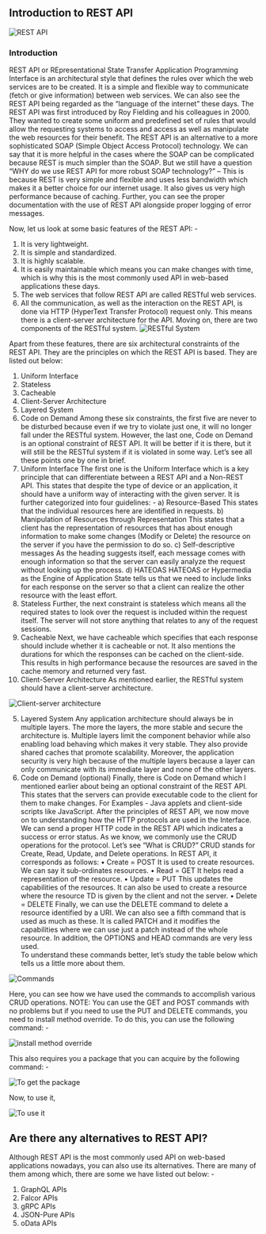 ## Introduction to REST API
![REST API](https://miro.medium.com/max/785/1*6rG4TYLov2gIoKuEcCXnNw.jpeg)


### Introduction 

REST API or REpresentational State Transfer Application Programming Interface is an architectural style that defines the rules over which the web services are to be created. It is a simple and flexible way to communicate (fetch or give information) between web services. We can also see the REST API being regarded as the “language of the internet” these days.
The REST API was first introduced by Roy Fielding and his colleagues in 2000. They wanted to create some uniform and predefined set of rules that would allow the requesting systems to access and access as well as manipulate the web resources for their benefit. 
The REST API is an alternative to a more sophisticated SOAP (Simple Object Access Protocol) technology. We can say that it is more helpful in the cases where the SOAP can be complicated because REST is much simpler than the SOAP. But we still have a question “WHY do we use REST API for more robust SOAP technology?” – This is because REST is very simple and flexible and uses less bandwidth which makes it a better choice for our internet usage. It also gives us very high performance because of caching. Further, you can see the proper documentation with the use of REST API alongside proper logging of error messages. 


Now, let us look at some basic features of the REST API: -
1.	It is very lightweight. 
2.	It is simple and standardized.
3.	It is highly scalable. 
4.	It is easily maintainable which means you can make changes with time, which is why this is the most commonly used API in web-based applications these days.
5.	The web services that follow REST API are called RESTful web services. 
6.	All the communication, as well as the interaction on the REST API, is done via HTTP (HyperText Transfer Protocol) request only. This means there is a client-server architecture for the API. 
Moving on, there are two components of the RESTful system.
![RESTful System](https://miro.medium.com/max/1050/1*z4QGnfXj0rIvftqxB7IKgA.jpeg)

Apart from these features, there are six architectural constraints of the REST API. They are the principles on which the REST API is based. They are listed out below:
1.	Uniform Interface				
2.	Stateless
3.	Cacheable
4.	Client-Server Architecture
5.	Layered System
6.	Code on Demand
Among these six constraints, the first five are never to be disturbed because even if we try to violate just one, it will no longer fall under the RESTful system. However, the last one, Code on Demand is an optional constraint of REST API. It will be better if it is there, but it will still be the RESTful system if it is violated in some way. Let’s see all these points one by one in brief.
1.	Uniform Interface
The first one is the Uniform Interface which is a key principle that can differentiate between a REST API and a Non-REST API. This states that despite the type of device or an application, it should have a uniform way of interacting with the given server. It is further categorized into four guidelines: -
a)	Resource-Based
This states that the individual resources here are identified in requests.
b)	Manipulation of Resources through Representation
This states that a client has the representation of resources that has about enough information to make some changes (Modify or Delete) the resource on the server if you have the permission to do so. 
c)	Self-descriptive messages
As the heading suggests itself, each message comes with enough information so that the server can easily analyze the request without looking up the process. 
d)	HATEOAS
HATEOAS or Hypermedia as the Engine of Application State tells us that we need to include links for each response on the server so that a client can realize the other resource with the least effort. 
2.	Stateless
Further, the next constraint is stateless which means all the required states to look over the request is included within the request itself. The server will not store anything that relates to any of the request sessions. 
3.	Cacheable
Next, we have cacheable which specifies that each response should include whether it is cacheable or not. It also mentions the durations for which the responses can be cached on the client-side. This results in high performance because the resources are saved in the cache memory and returned very fast. 
4.	Client-Server Architecture
As mentioned earlier, the RESTful system should have a client-server architecture. 

![Client-server architecture](https://miro.medium.com/max/1050/1*NU34CAD64ToUf0GP5ekKxQ.jpeg)

5.	Layered System
Any application architecture should always be in multiple layers. The more the layers, the more stable and secure the architecture is. Multiple layers limit the component behavior while also enabling load behaving which makes it very stable. They also provide shared caches that promote scalability. 
Moreover, the application security is very high because of the multiple layers because a layer can only communicate with its immediate layer and none of the other layers. 
6.	Code on Demand (optional)
Finally, there is Code on Demand which I mentioned earlier about being an optional constraint of the REST API. This states that the servers can provide executable code to the client for them to make changes. For Examples - Java applets and client-side scripts like JavaScript. 
After the principles of REST API, we now move on to understanding how the HTTP protocols are used in the Interface. We can send a proper HTTP code in the REST API which indicates a success or error status. 
As we know, we commonly use the CRUD operations for the protocol. Let’s see “What is CRUD?”
CRUD stands for Create, Read, Update, and Delete operations. In REST API, it corresponds as follows:
•	Create = POST
It is used to create resources. We can say it sub-ordinates resources. 
•	Read = GET 
It helps read a representation of the resource. 
•	Update = PUT
This updates the capabilities of the resources. It can also be used to create a resource where the resource TD is given by the client and not the server. 
•	Delete = DELETE
Finally, we can use the DELETE command to delete a resource identified by a URI. 
We can also see a fifth command that is used as much as these. It is called PATCH and it modifies the capabilities where we can use just a patch instead of the whole resource. In addition, the OPTIONS and HEAD commands are very less used.  
To understand these commands better, let’s study the table below which tells us a little more about them. 


![Commands](https://miro.medium.com/max/1050/1*ALfXgMSqLs32SpAsHHYATw.jpeg)

Here, you can see how we have used the commands to accomplish various CRUD operations.
NOTE: You can use the GET and POST commands with no problems but if you need to use the PUT and DELETE commands, you need to install method override. To do this, you can use the following command: - 

![install method override](https://miro.medium.com/max/1050/1*cq_aaq-ToyIrBkwZfAtz3g.jpeg)

This also requires you a package that you can acquire by the following command: -

![To get the package](https://miro.medium.com/max/1050/1*TC4Wv1mzIOLiM7n_TyOTnw.jpeg)

Now, to use it, 

![To use it](https://miro.medium.com/max/1050/1*WCGUdnIOsHo0QKxqBzLdiQ.jpeg)

## Are there any alternatives to REST API?

Although REST API is the most commonly used API on web-based applications nowadays, you can also use its alternatives. There are many of them among which, there are some we have listed out below: -
1.	GraphQL APIs
2.	Falcor APIs
3.	gRPC APIs
4.	JSON-Pure APIs
5.	oData APIs
